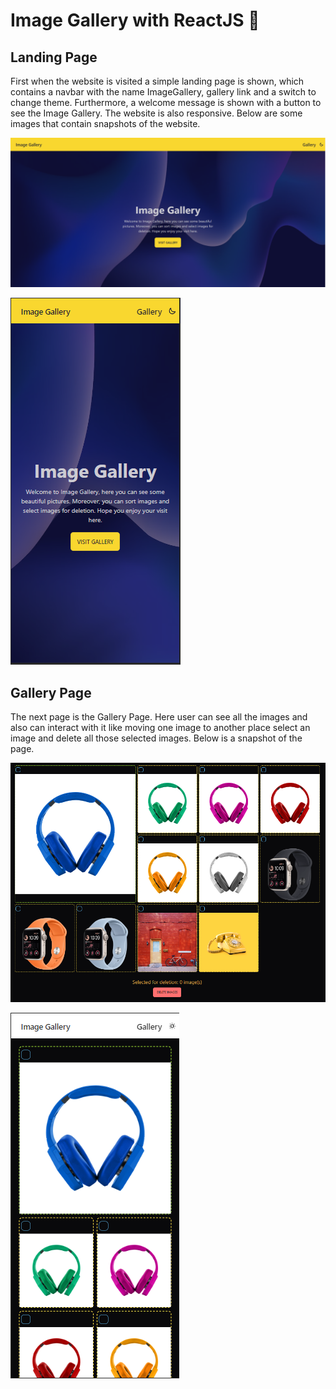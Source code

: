 # Image Gallery with ReactJS 🌟

## Landing Page

First when the website is visited a simple landing page is shown, which contains a navbar with the name ImageGallery, gallery link and a switch to change theme. Furthermore, a welcome message is shown with a button to see the Image Gallery. The website is also responsive. Below are some images that contain snapshots of the website.

![desktop_landing_page](./gitimages/landingdesk.PNG)

![mobile_landing_page](./gitimages/landingmobile.PNG)

## Gallery Page

The next page is the Gallery Page. Here user can see all the images and also can interact with it like moving one image to another place select an image and delete all those selected images. Below is a snapshot of the page.

![gallery_page](./gitimages/Gallery.PNG)

![gallery_page_mobile](./gitimages/GalleryMobile.PNG)
